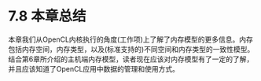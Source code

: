 # 7.8 本章总结

本章我们从OpenCL内核执行的角度(工作项)上了解了内存模型的更多信息。内存包括内存空间，内存类型，以及(标准支持的)不同空间和内存类型的一致性模型。结合第6章所介绍的主机端内存模型，读者现在应该对内存模型有了一定的了解，并且应该知道了OpenCL应用中数据的管理和使用方式。